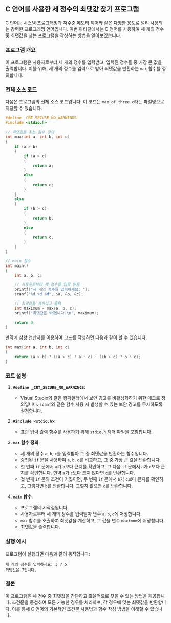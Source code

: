 ## C 언어를 사용한 세 정수의 최댓값 찾기 프로그램

C 언어는 시스템 프로그래밍과 저수준 메모리 제어와 같은 다양한 용도로 널리 사용되는 강력한 프로그래밍 언어입니다. 이번 아티클에서는 C 언어를 사용하여 세 개의 정수 중 최댓값을 찾는 프로그램을 작성하는 방법을 알아보겠습니다.

### 프로그램 개요

이 프로그램은 사용자로부터 세 개의 정수를 입력받고, 입력된 정수들 중 가장 큰 값을 출력합니다. 이를 위해, 세 개의 정수를 입력으로 받아 최댓값을 반환하는 `max` 함수를 정의합니다.

### 전체 소스 코드

다음은 프로그램의 전체 소스 코드입니다. 이 코드는 `max_of_three.c`라는 파일명으로 저장할 수 있습니다.

```c
#define _CRT_SECURE_NO_WARNINGS
#include <stdio.h>

// 최댓값을 찾는 함수 정의
int max(int a, int b, int c)
{
    if (a > b)
    {
        if (a > c)
        {
            return a;
        }
        else
        {
            return c;
        }
    }
    else
    {
        if (b > c)
        {
            return b;
        }
        else
        {
            return c;
        }
    }
}

// main 함수
int main()
{
    int a, b, c;

    // 사용자로부터 세 정수를 입력 받음
    printf("세 개의 정수를 입력하세요: ");
    scanf("%d %d %d", &a, &b, &c);

    // 최댓값을 계산하고 출력
    int maximum = max(a, b, c);
    printf("최댓값은 %d입니다.\n", maximum);

    return 0;
}
```

만약에 삼항 연산자를 이용하여 코드를 작성하면 다음과 같이 할 수 있습니다.

```c
int max(int a, int b, int c)
{
    return (a > b) ? ((a > c) ? a : c) : ((b > c) ? b : c);
}
```

### 코드 설명

1. **`#define _CRT_SECURE_NO_WARNINGS`**:
    - Visual Studio와 같은 컴파일러에서 보안 경고를 비활성화하기 위한 매크로 정의입니다. `scanf`와 같은 함수 사용 시 발생할 수 있는 보안 경고를 무시하도록 설정합니다.

2. **`#include <stdio.h>`**:
    - 표준 입력 출력 함수를 사용하기 위해 `stdio.h` 헤더 파일을 포함합니다.

3. **`max` 함수 정의**:
    - 세 개의 정수 `a`, `b`, `c`를 입력받아 그 중 최댓값을 반환하는 함수입니다.
    - 중첩된 `if` 문을 사용하여 `a`, `b`, `c`를 비교하고, 그 중 가장 큰 값을 반환합니다.
    - 첫 번째 `if` 문에서 `a`가 `b`보다 큰지를 확인하고, 그 다음 `if` 문에서 `a`가 `c`보다 큰지를 확인합니다. 만약 `a`가 `c`보다 크지 않다면 `c`를 반환합니다.
    - 첫 번째 `if` 문의 조건이 거짓이면, 두 번째 `if` 문에서 `b`가 `c`보다 큰지를 확인하고, 그렇다면 `b`를 반환합니다. 그렇지 않으면 `c`를 반환합니다.

4. **`main` 함수**:
    - 프로그램의 시작점입니다.
    - 사용자로부터 세 개의 정수를 입력받아 변수 `a`, `b`, `c`에 저장합니다.
    - `max` 함수를 호출하여 최댓값을 계산하고, 그 값을 변수 `maximum`에 저장합니다.
    - 최댓값을 출력합니다.

### 실행 예시

프로그램이 실행되면 다음과 같이 동작합니다:

```
세 개의 정수를 입력하세요: 3 7 5
최댓값은 7입니다.
```

### 결론

이 프로그램은 세 정수 중 최댓값을 간단하고 효율적으로 찾을 수 있는 방법을 제공합니다. 조건문을 중첩하여 모든 가능한 경우를 처리하며, 각 경우에 맞는 최댓값을 반환합니다. 이를 통해 C 언어의 기본적인 조건문 사용법과 함수 작성 방법을 이해할 수 있습니다.